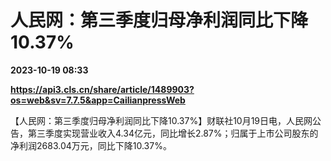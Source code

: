 # 人民网：第三季度归母净利润同比下降10.37%

**2023-10-19 08:33**

**https://api3.cls.cn/share/article/1489903?os=web&sv=7.7.5&app=CailianpressWeb**

【人民网：第三季度归母净利润同比下降10.37%】财联社10月19日电，人民网公告，第三季度实现营业收入4.34亿元，同比增长2.87%；归属于上市公司股东的净利润2683.04万元，同比下降10.37%。